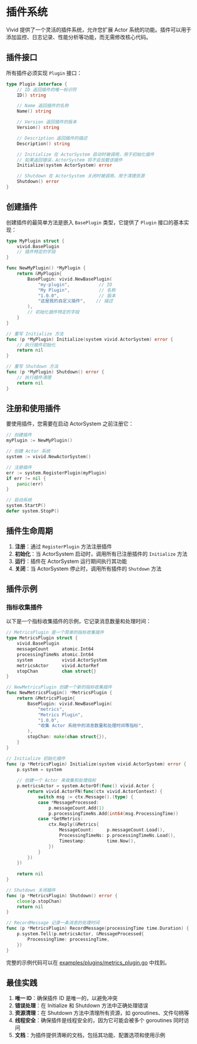 # 插件系统

Vivid 提供了一个灵活的插件系统，允许您扩展 Actor 系统的功能。插件可以用于添加监控、日志记录、性能分析等功能，而无需修改核心代码。

## 插件接口

所有插件必须实现 `Plugin` 接口：

```go
type Plugin interface {
    // ID 返回插件的唯一标识符
    ID() string

    // Name 返回插件的名称
    Name() string

    // Version 返回插件的版本
    Version() string

    // Description 返回插件的描述
    Description() string

    // Initialize 在 ActorSystem 启动时被调用，用于初始化插件
    // 如果返回错误，ActorSystem 将不会加载该插件
    Initialize(system ActorSystem) error

    // Shutdown 在 ActorSystem 关闭时被调用，用于清理资源
    Shutdown() error
}
```

## 创建插件

创建插件的最简单方法是嵌入 `BasePlugin` 类型，它提供了 `Plugin` 接口的基本实现：

```go
type MyPlugin struct {
    vivid.BasePlugin
    // 插件特定的字段
}

func NewMyPlugin() *MyPlugin {
    return &MyPlugin{
        BasePlugin: vivid.NewBasePlugin(
            "my-plugin",           // ID
            "My Plugin",           // 名称
            "1.0.0",               // 版本
            "这是我的自定义插件",    // 描述
        ),
        // 初始化插件特定的字段
    }
}

// 重写 Initialize 方法
func (p *MyPlugin) Initialize(system vivid.ActorSystem) error {
    // 执行插件初始化
    return nil
}

// 重写 Shutdown 方法
func (p *MyPlugin) Shutdown() error {
    // 执行插件清理
    return nil
}
```

## 注册和使用插件

要使用插件，您需要在启动 ActorSystem 之前注册它：

```go
// 创建插件
myPlugin := NewMyPlugin()

// 创建 Actor 系统
system := vivid.NewActorSystem()

// 注册插件
err := system.RegisterPlugin(myPlugin)
if err != nil {
    panic(err)
}

// 启动系统
system.StartP()
defer system.StopP()
```

## 插件生命周期

1. **注册**：通过 `RegisterPlugin` 方法注册插件
2. **初始化**：当 ActorSystem 启动时，调用所有已注册插件的 `Initialize` 方法
3. **运行**：插件在 ActorSystem 运行期间执行其功能
4. **关闭**：当 ActorSystem 停止时，调用所有插件的 `Shutdown` 方法

## 插件示例

### 指标收集插件

以下是一个指标收集插件的示例，它记录消息数量和处理时间：

```go
// MetricsPlugin 是一个简单的指标收集插件
type MetricsPlugin struct {
    vivid.BasePlugin
    messageCount     atomic.Int64
    processingTimeNs atomic.Int64
    system           vivid.ActorSystem
    metricsActor     vivid.ActorRef
    stopChan         chan struct{}
}

// NewMetricsPlugin 创建一个新的指标收集插件
func NewMetricsPlugin() *MetricsPlugin {
    return &MetricsPlugin{
        BasePlugin: vivid.NewBasePlugin(
            "metrics",
            "Metrics Plugin",
            "1.0.0",
            "收集 Actor 系统中的消息数量和处理时间等指标",
        ),
        stopChan: make(chan struct{}),
    }
}

// Initialize 初始化插件
func (p *MetricsPlugin) Initialize(system vivid.ActorSystem) error {
    p.system = system
    
    // 创建一个 Actor 来收集和处理指标
    p.metricsActor = system.ActorOf(func() vivid.Actor {
        return vivid.ActorFN(func(ctx vivid.ActorContext) {
            switch msg := ctx.Message().(type) {
            case *MessageProcessed:
                p.messageCount.Add(1)
                p.processingTimeNs.Add(int64(msg.ProcessingTime))
            case *GetMetrics:
                ctx.Reply(&Metrics{
                    MessageCount:     p.messageCount.Load(),
                    ProcessingTimeNs: p.processingTimeNs.Load(),
                    Timestamp:        time.Now(),
                })
            }
        })
    })
    
    return nil
}

// Shutdown 关闭插件
func (p *MetricsPlugin) Shutdown() error {
    close(p.stopChan)
    return nil
}

// RecordMessage 记录一条消息的处理时间
func (p *MetricsPlugin) RecordMessage(processingTime time.Duration) {
    p.system.Tell(p.metricsActor, &MessageProcessed{
        ProcessingTime: processingTime,
    })
}
```

完整的示例代码可以在 [examples/plugins/metrics_plugin.go](https://github.com/kercylan98/vivid/blob/main/src/vivid/examples/plugins/metrics_plugin.go) 中找到。

## 最佳实践

1. **唯一 ID**：确保插件 ID 是唯一的，以避免冲突
2. **错误处理**：在 Initialize 和 Shutdown 方法中正确处理错误
3. **资源清理**：在 Shutdown 方法中清理所有资源，如 goroutines、文件句柄等
4. **线程安全**：确保插件是线程安全的，因为它可能会被多个 goroutines 同时访问
5. **文档**：为插件提供清晰的文档，包括其功能、配置选项和使用示例